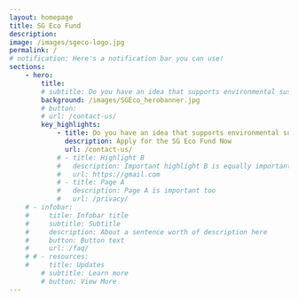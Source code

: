 ```yaml
---
layout: homepage
title: SG Eco Fund
description: 
image: /images/sgeco-logo.jpg
permalink: /
# notification: Here's a notification bar you can use!
sections:
    - hero:
        title: 
        # subtitle: Do you have an idea that supports environmental sustainability and involves the community?
        background: /images/SGEco_herobanner.jpg
        # button: 
        # url: /contact-us/
        key_highlights:
            - title: Do you have an idea that supports environmental sustainability and involves the community?  
              description: Apply for the SG Eco Fund Now
              url: /contact-us/
            # - title: Highlight B
            #   description: Important highlight B is equally important
            #   url: https://gmail.com
            # - title: Page A
            #   description: Page A is important too
            #   url: /privacy/
    # - infobar:
    #     title: Infobar title
    #     subtitle: Subtitle
    #     description: About a sentence worth of description here
    #     button: Button text
    #     url: /faq/
    # # - resources:
    #     title: Updates
        # subtitle: Learn more
        # button: View More
---
```

